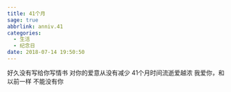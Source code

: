 ```yaml
---
title: 41个月
sage: true
abbrlink: anniv.41
categories:
  - 生活
  - 纪念日
date: 2018-07-14 19:50:50
---
```


好久没有写给你写情书 
对你的爱意从没有减少 
41个月时间流逝爱越浓 
我爱你，和以前一样 
不能没有你 

